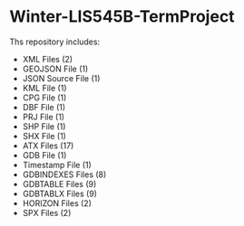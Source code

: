 # Winter-LIS545B-TermProject
Ths repository includes:
- XML Files (2)
- GEOJSON File (1)
- JSON Source File (1)
- KML File (1)
- CPG File (1)
- DBF File (1)
- PRJ File (1)
- SHP File (1)
- SHX File (1)
- ATX Files (17)
- GDB File (1)
- Timestamp File (1)
- GDBINDEXES Files (8)
- GDBTABLE Files (9)
- GDBTABLX Files (9)
- HORIZON Files (2)
- SPX Files (2)

